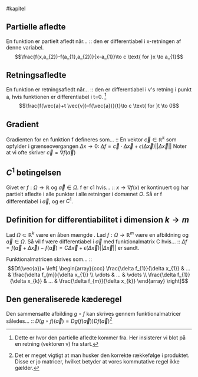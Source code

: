 #kapitel 
## Partielle afledte
En funktion er partielt afledt når... :: den er differentiabel i x-retningen af denne variabel. $$\frac{f(x,a_{2})-f(a_{1},a_{2})}{x-a_{1}}\to c \text{ for }x \to a_{1}$$
## Retningsafledte
En funktion er retningsafledt når... :: den er differentiabel i v's retning i  punkt a, hvis funktionen er differentiabel i t=0. [^1]$$\frac{f(\vec{a}+t \vec{v})-f(\vec{a})}{t}\to c \text{ for }t \to 0$$
## Gradient
Gradienten for en funktion f defineres som... :: En vektor $\vec{c}\in \mathbb{R}^{k}$ som opfylder i grænseovergangen $\Delta x \to 0$: $\Delta f= \vec{c}\cdot \Delta \vec{x} + \epsilon (\Delta \vec{x})||\Delta \vec{x}||$  Noter at vi ofte skriver $\vec{c}=\nabla f(\vec{a})$

## $C^{1}$ betingelsen
Givet er $f:\Omega \to \mathbb{R}$ og $\vec{a}\in \Omega$. f er c1 hvis... :: $x \to \nabla f(x)$ er kontinuert og har partielt afledte i alle punkter i alle retninger i domænet $\Omega$. Så er f differentiabel i $\vec{a}$, og er $C^{1}$.

## Definition for differentiabilitet i dimension $k \to m$
Lad $\Omega \subset \mathbb{R}^{k}$ være en åben mængde . Lad $f:\Omega \to \mathbb{R}^{m}$ være en afbildning og $\vec{a} \in \Omega$. Så vil f være differentiabel i $\vec{a}$ med funktionalmatrix C hvis... :: $\Delta f = f(\vec{a}+\Delta \vec{x})-f(\vec{a})= C \Delta \vec{x}+ \epsilon (\Delta \vec{x})||\Delta \vec{x}||$ er sandt.

Funktionalmatricen skrives som... :: $$Df(\vec{a})= \left[
\begin{array}{ccc}
\frac{\delta f_{1}}{\delta x_{1}} & ... & \frac{\delta f_{m}}{\delta x_{1}} \\ 
\vdots & ... & \vdots \\ 
\frac{\delta f_{1}}{\delta x_{k}} & ... & \frac{\delta f_{m}}{\delta x_{k}}
\end{array}
\right]$$
## Den generaliserede kæderegel
Den sammensatte afbilding $g \circ f$ kan skrives gennem funktionalmatricer således... :: $D(g\circ f)(\vec{a})= Dg(f(\vec{a}))Df(\vec{a})$[^2]



[^1]: Dette er hvor den partielle afledte kommer fra. Her insisterer vi blot på en retning (vektoren v) fra start.
[^2]: Det er meget vigtigt at man husker den korrekte rækkefølge i produktet. Disse er jo matricer, hvilket betyder at vores kommutative regel ikke gælder.
